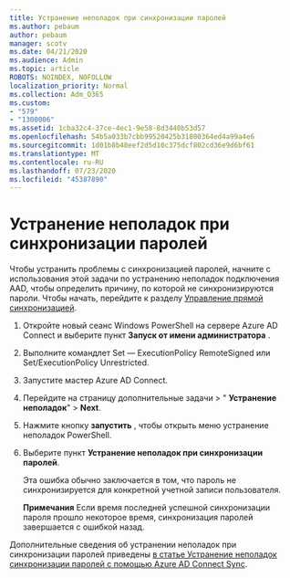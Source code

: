 ```yaml
---
title: Устранение неполадок при синхронизации паролей
ms.author: pebaum
author: pebaum
manager: scotv
ms.date: 04/21/2020
ms.audience: Admin
ms.topic: article
ROBOTS: NOINDEX, NOFOLLOW
localization_priority: Normal
ms.collection: Adm_O365
ms.custom:
- "579"
- "1300006"
ms.assetid: 1cba32c4-37ce-4ec1-9e58-8d3440b53d57
ms.openlocfilehash: 54b5a033b7cbb99520425b31800364ed4a99a4e6
ms.sourcegitcommit: 1d01b8b48eef2d5d10c375dcf802cd36e9d6bf61
ms.translationtype: MT
ms.contentlocale: ru-RU
ms.lasthandoff: 07/23/2020
ms.locfileid: "45387890"
---
```

# <a name="troubleshoot-password-synchronization"></a>Устранение неполадок при синхронизации паролей

Чтобы устранить проблемы с синхронизацией паролей, начните с использования этой задачи по устранению неполадок подключения AAD, чтобы определить причину, по которой не синхронизируются пароли. Чтобы начать, перейдите к разделу [Управление прямой синхронизацией](https://admin.microsoft.com/AdminPortal/Home#/dirsyncmanagement).  

1. Откройте новый сеанс Windows PowerShell на сервере Azure AD Connect и выберите пункт **Запуск от имени администратора** .

2. Выполните командлет Set — ExecutionPolicy RemoteSigned или Set/ExecutionPolicy Unrestricted.

3. Запустите мастер Azure AD Connect.

4. Перейдите на страницу дополнительные задачи > " **Устранение неполадок**"  >  **Next**.

5. Нажмите кнопку **запустить** , чтобы открыть меню устранение неполадок PowerShell.

6. Выберите пункт **Устранение неполадок при синхронизации паролей**.

    Эта ошибка обычно заключается в том, что пароль не синхронизируется для конкретной учетной записи пользователя.

    **Примечания** Если время последней успешной синхронизации пароля прошло некоторое время, синхронизация паролей завершается с ошибкой назад.

Дополнительные сведения об устранении неполадок при синхронизации паролей приведены [в статье Устранение неполадок синхронизации паролей с помощью Azure AD Connect Sync](https://docs.microsoft.com/azure/active-directory/hybrid/tshoot-connect-password-hash-synchronization).